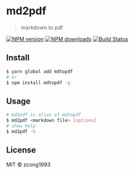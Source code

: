# md2pdf

> markdown to pdf

[![NPM version](https://img.shields.io/npm/v/mdtopdf.svg?style=flat-square)](https://npmjs.com/package/mdtopdf) [![NPM downloads](https://img.shields.io/npm/dm/mdtopdf.svg?style=flat-square)](https://npmjs.com/package/mdtopdf) [![Build Status](https://img.shields.io/circleci/project/zcong1993/md2pdf/master.svg?style=flat-square)](https://circleci.com/gh/zcong1993/md2pdf)

## Install

```bash
$ yarn global add mdtopdf
# or
$ npm install mdtopdf -g
```

## Usage

```bash
# md2pdf is alias of mdtopdf
$ md2pdf <markdown file> [options]
# show help
$ md2pdf -h
```

## License

MIT &copy; zcong1993
